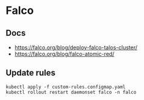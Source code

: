 # Falco

## Docs

* <https://falco.org/blog/deploy-falco-talos-cluster/>
* <https://falco.org/blog/falco-atomic-red/>

## Update rules

```
kubectl apply -f custom-rules.configmap.yaml
kubectl rollout restart daemonset falco -n falco
```
